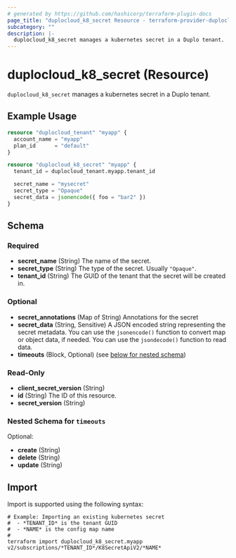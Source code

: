 ```yaml
---
# generated by https://github.com/hashicorp/terraform-plugin-docs
page_title: "duplocloud_k8_secret Resource - terraform-provider-duplocloud"
subcategory: ""
description: |-
  duplocloud_k8_secret manages a kubernetes secret in a Duplo tenant.
---
```


# duplocloud_k8_secret (Resource)

`duplocloud_k8_secret` manages a kubernetes secret in a Duplo tenant.

## Example Usage

```terraform
resource "duplocloud_tenant" "myapp" {
  account_name = "myapp"
  plan_id      = "default"
}

resource "duplocloud_k8_secret" "myapp" {
  tenant_id = duplocloud_tenant.myapp.tenant_id

  secret_name = "mysecret"
  secret_type = "Opaque"
  secret_data = jsonencode({ foo = "bar2" })
}
```

<!-- schema generated by tfplugindocs -->
## Schema

### Required

- **secret_name** (String) The name of the secret.
- **secret_type** (String) The type of the secret.  Usually `"Opaque"`.
- **tenant_id** (String) The GUID of the tenant that the secret will be created in.

### Optional

- **secret_annotations** (Map of String) Annotations for the secret
- **secret_data** (String, Sensitive) A JSON encoded string representing the secret metadata. You can use the `jsonencode()` function to convert map or object data, if needed. You can use the `jsondecode()` function to read data.
- **timeouts** (Block, Optional) (see [below for nested schema](#nestedblock--timeouts))

### Read-Only

- **client_secret_version** (String)
- **id** (String) The ID of this resource.
- **secret_version** (String)

<a id="nestedblock--timeouts"></a>
### Nested Schema for `timeouts`

Optional:

- **create** (String)
- **delete** (String)
- **update** (String)

## Import

Import is supported using the following syntax:

```shell
# Example: Importing an existing kubernetes secret
#  - *TENANT_ID* is the tenant GUID
#  - *NAME* is the config map name
#
terraform import duplocloud_k8_secret.myapp v2/subscriptions/*TENANT_ID*/K8SecretApiV2/*NAME*
```
